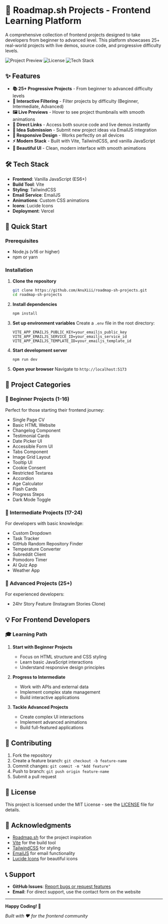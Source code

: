 # 🚀 Roadmap.sh Projects - Frontend Learning Platform

A comprehensive collection of frontend projects designed to take developers from beginner to advanced level. This platform showcases 25+ real-world projects with live demos, source code, and progressive difficulty levels.

![Project Preview](https://img.shields.io/badge/Status-Live-brightgreen)
![License](https://img.shields.io/badge/License-MIT-blue)
![Tech Stack](https://img.shields.io/badge/Tech-Vanilla%20JS%20%7C%20Vite%20%7C%20TailwindCSS-orange)

## ✨ Features

- **📚 25+ Progressive Projects** - From beginner to advanced difficulty levels
- **🎯 Interactive Filtering** - Filter projects by difficulty (Beginner, Intermediate, Advanced)
- **🖼️ Live Previews** - Hover to see project thumbnails with smooth animations
- **🔗 Direct Links** - Access both source code and live demos instantly
- **📧 Idea Submission** - Submit new project ideas via EmailJS integration
- **📱 Responsive Design** - Works perfectly on all devices
- **⚡ Modern Stack** - Built with Vite, TailwindCSS, and vanilla JavaScript
- **🎨 Beautiful UI** - Clean, modern interface with smooth animations

## 🛠️ Tech Stack

- **Frontend**: Vanilla JavaScript (ES6+)
- **Build Tool**: Vite
- **Styling**: TailwindCSS
- **Email Service**: EmailJS
- **Animations**: Custom CSS animations
- **Icons**: Lucide Icons
- **Deployment**: Vercel

## 🚀 Quick Start

### Prerequisites

- Node.js (v16 or higher)
- npm or yarn

### Installation

1. **Clone the repository**

   ```bash
   git clone https://github.com/AnuXiii/roadmap-sh-projects.git
   cd roadmap-sh-projects
   ```

2. **Install dependencies**

   ```bash
   npm install
   ```

3. **Set up environment variables**
   Create a `.env` file in the root directory:

   ```env
   VITE_APP_EMAILJS_PUBLIC_KEY=your_emailjs_public_key
   VITE_APP_EMAILJS_SERVICE_ID=your_emailjs_service_id
   VITE_APP_EMAILJS_TEMPLATE_ID=your_emailjs_template_id
   ```

4. **Start development server**

   ```bash
   npm run dev
   ```

5. **Open your browser**
   Navigate to `http://localhost:5173`

## 🎯 Project Categories

### 🌱 Beginner Projects (1-16)

Perfect for those starting their frontend journey:

- Single Page CV
- Basic HTML Website
- Changelog Component
- Testimonial Cards
- Date Picker UI
- Accessible Form UI
- Tabs Component
- Image Grid Layout
- Tooltip UI
- Cookie Consent
- Restricted Textarea
- Accordion
- Age Calculator
- Flash Cards
- Progress Steps
- Dark Mode Toggle

### 🔄 Intermediate Projects (17-24)

For developers with basic knowledge:

- Custom Dropdown
- Task Tracker
- GitHub Random Repository Finder
- Temperature Converter
- Subreddit Client
- Pomodoro Timer
- AI Quiz App
- Weather App

### 🚀 Advanced Projects (25+)

For experienced developers:

- 24hr Story Feature (Instagram Stories Clone)

## 💡 For Frontend Developers

### 🎓 Learning Path

1. **Start with Beginner Projects**

   - Focus on HTML structure and CSS styling
   - Learn basic JavaScript interactions
   - Understand responsive design principles

2. **Progress to Intermediate**

   - Work with APIs and external data
   - Implement complex state management
   - Build interactive applications

3. **Tackle Advanced Projects**
   - Create complex UI interactions
   - Implement advanced animations
   - Build full-featured applications

## 🤝 Contributing

1. Fork the repository
2. Create a feature branch: `git checkout -b feature-name`
3. Commit changes: `git commit -m "Add feature"`
4. Push to branch: `git push origin feature-name`
5. Submit a pull request

## 📝 License

This project is licensed under the MIT License - see the [LICENSE](LICENSE) file for details.

## 🙏 Acknowledgments

- [Roadmap.sh](https://roadmap.sh/) for the project inspiration
- [Vite](https://vitejs.dev/) for the build tool
- [TailwindCSS](https://tailwindcss.com/) for styling
- [EmailJS](https://www.emailjs.com/) for email functionality
- [Lucide Icons](https://lucide.dev/) for beautiful icons

## 📞 Support

- **GitHub Issues**: [Report bugs or request features](https://github.com/AnuXiii/roadmap-sh-projects/issues)
- **Email**: For direct support, use the contact form on the website

---

**Happy Coding! 🎉**

_Built with ❤️ for the frontend community_
